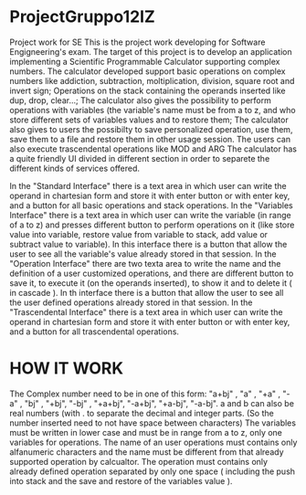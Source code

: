 # ProjectGruppo12IZ
Project work for SE
This is the project work developing for Software Engigneering's exam.
The target of this project is to develop an application implementing a Scientific Programmable Calculator supporting complex numbers.
The calculator developed support basic operations on complex numbers like addiction, subtraction, moltiplication, division, square root and invert sign;
Operations on the stack containing the operands inserted like dup, drop, clear...;
The calculator also gives the possibility to perform operations with variables (the variable's name must be from a to z, and who store different sets of variables values and to restore them;
The calculator also gives to users the possibilty to save personalized operation, use them, save them to a file and restore them in other usage session.
The users can also execute trascendental operations like MOD and ARG
The calculator has a quite friendly UI divided in different section in order to separete the different kinds of services offered. 

In the "Standard Interface" there is a text area in which user can write the operand in chartesian form and store it with enter button or with enter key, and a button for all basic operations and stack operations.
In the "Variables Interface" there is a text area in which user can write the variable (in range of a to z) and presses different button to perform operations on it (like store value into variable, restore value from variable to stack, add value or subtract value to variable). In this interface there is a button that allow the user to see all the variable's value already stored in that session.
In the "Operation Interface" there are two texta area to write the name and the definition of a user customized operations, and there are different button to save it, to execute it (on the operands inserted), to show it and to delete it ( in cascade ). In th interface there is a button that allow the user to see all the user defined operations already stored in that session.
In the "Trascendental Interface" there is a text area in which user can write the operand in chartesian form and store it with enter button or with enter key, and a button for all trascendental operations.


# HOW IT WORK
The Complex number need to be in one of this form:
"a+bj" , "a" , "+a" , "-a" , "bj" , "+bj", "-bj" , "+a+bj", "-a+bj", "+a-bj", "-a-bj".
a and b can also be real numbers (with . to separate the decimal and integer parts.
(So the number inserted need to not have space between characters)
The variables must be written in lower case and must be in range from a to z, only one variables for operations.
The name of an user operations must contains only alfanumeric characters and the name must be different from that already supported operation by calcualtor.
The operation must contains only already defined operation separated by only one space ( including the push into stack and the save and restore of the variables value ).




